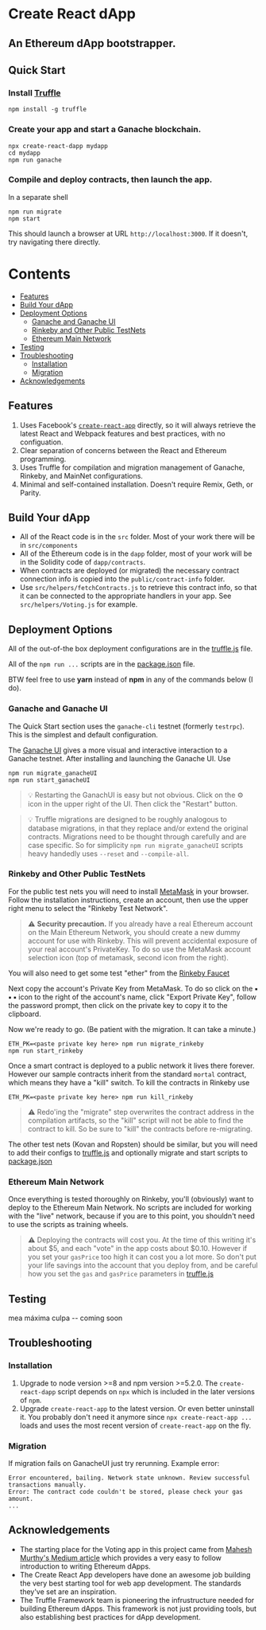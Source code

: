 # Create React dApp
## An Ethereum dApp bootstrapper.

## Quick Start

### Install [Truffle](http://truffleframework.com/docs/getting_started/installation)
```
npm install -g truffle
```
### Create your app and start a Ganache blockchain.
```
npx create-react-dapp mydapp
cd mydapp
npm run ganache
```

### Compile and deploy contracts, then launch the app.

In a separate shell

```
npm run migrate
npm start
```

This should launch a browser at URL `http://localhost:3000`. If it doesn't, try navigating there directly.

# Contents

<!-- toc -->

- [Features](#features)
- [Build Your dApp](#build-your-dapp)
- [Deployment Options](#deployment-options)
  * [Ganache and Ganache UI](#ganache-and-ganache-ui)
  * [Rinkeby and Other Public TestNets](#rinkeby-and-other-public-testnets)
  * [Ethereum Main Network](#ethereum-main-network)
- [Testing](#testing)
- [Troubleshooting](#troubleshooting)
  * [Installation](#installation)
  * [Migration](#migration)
- [Acknowledgements](#acknowledgements)

<!-- tocstop -->

## Features

1. Uses Facebook's [`create-react-app`](https://github.com/facebook/create-react-app) directly, so it will always retrieve the latest React and Webpack features and best practices, with no configuation.
2. Clear separation of concerns between the React and Ethereum programming.
3. Uses Truffle for compilation and migration management of Ganache, Rinkeby, and MainNet configurations.
4. Minimal and self-contained installation. Doesn't require Remix, Geth, or Parity.

## Build Your dApp

- All of the React code is in the `src` folder. Most of your work there will be in `src/components`
- All of the Ethereum code is in the `dapp` folder, most of your work will be in the Solidity code of `dapp/contracts`.
- When contracts are deployed (or migrated) the necessary contract connection info is copied into the `public/contract-info` folder.
- Use `src/helpers/fetchContracts.js` to retrieve this contract info, so that it can be connected to the appropriate handlers in your app. See `src/helpers/Voting.js` for example.

## Deployment Options

All of the out-of-the box deployment configurations are in the [truffle.js](./template/dapp/truffle.js) file.

All of the `npm run ...` scripts are in the [package.json](./template/package.json) file.

BTW feel free to use **yarn** instead of **npm** in any of the commands below (I do).

### Ganache and Ganache UI

The Quick Start section uses the `ganache-cli` testnet (formerly `testrpc`). This is the simplest and default configuration.

The [Ganache UI](http://truffleframework.com/ganache/) gives a more visual and interactive interaction to a Ganache testnet. After installing and launching the Ganache UI. Use

```
npm run migrate_ganacheUI
npm run start_ganacheUI
```

> 💡 Restarting the GanachUI is easy but not obvious. Click on the ⚙️ icon in the upper right of the UI. Then click the "Restart" button.

> 💡 Truffle migrations are designed to be roughly analogous to database migrations, in that they replace and/or extend the original contracts. Migrations need to be thought through carefully and are case specific. So for simplicity  `npm run migrate_ganacheUI` scripts heavy handedly uses `--reset` and `--compile-all`.

### Rinkeby and Other Public TestNets

For the public test nets you will need to install [MetaMask](https://metamask.io/) in your browser. Follow the installation instructions, create an account, then use the upper right menu to select the "Rinkeby Test Network".

> ⚠️ **Security precaution.** If you already have a real Ethereum account on the Main Ethereum Network, you should create a new dummy account for use with Rinkeby. This will prevent accidental exposure of your real account's PrivateKey. To do so use the MetaMask account selection icon (top of metamask, second icon from the right).

You will also need to get some test "ether" from the [Rinkeby Faucet](https://www.rinkeby.io/#faucet)

Next copy the account's Private Key from MetaMask. To do so click on the **▪️ ▪️ ▪️** icon to the right of the account's name, click "Export Private Key", follow the password prompt, then click on the private key to copy it to the clipboard.

Now we're ready to go. (Be patient with the migration. It can take a minute.)
```
ETH_PK=<paste private key here> npm run migrate_rinkeby
npm run start_rinkeby
```

Once a smart contract is deployed to a public network it lives there forever. However our sample contracts inherit from the standard `mortal` contract, which means they have a "kill" switch. To kill the contracts in Rinkeby use

```
ETH_PK=<paste private key here> npm run kill_rinkeby
```
> ⚠️ Redo'ing the "migrate" step overwrites the contract address in the compilation artifacts, so the "kill" script will not be able to find the contract to kill. So be sure to "kill" the contracts before re-migrating.

The other test nets (Kovan and Ropsten) should be similar, but you will need to add their configs to [truffle.js](./template/dapp/truffle.js) and optionally migrate and start scripts to [package.json](./template/package.json)

### Ethereum Main Network

Once everything is tested thoroughly on Rinkeby, you'll (obviously) want to deploy to the Ethereum Main Network. No scripts are included for working with the "live" network, because if you are to this point, you shouldn't need to use the scripts as training wheels.

> ⚠️ Deploying the contracts will cost you. At the time of this writing it's about $5, and each "vote" in the app costs about $0.10. However if you set your `gasPrice` too high it can cost you a lot more. So don't put your life savings into the account that you deploy from, and be careful how you set the `gas` and `gasPrice` parameters in [truffle.js](./template/dapp/truffle.js)

## Testing

mea máxima culpa -- coming soon

## Troubleshooting

### Installation

1. Upgrade to node version >=8 and npm version >=5.2.0. The `create-react-dapp` script depends on `npx` which is included in the later versions of `npm`.
2. Upgrade `create-react-app` to the latest version.  Or even better uninstall it. You probably don't need it anymore since `npx create-react-app ...` loads and uses the most recent version of `create-react-app` on the fly.

### Migration

If migration fails on GanacheUI just try rerunning. Example error:
```
Error encountered, bailing. Network state unknown. Review successful transactions manually.
Error: The contract code couldn't be stored, please check your gas amount.
...
```

## Acknowledgements

- The starting place for the Voting app in this project came from [Mahesh Murthy's Medium article](https://medium.com/@mvmurthy/full-stack-hello-world-voting-ethereum-dapp-tutorial-part-1-40d2d0d807c2) which provides a very easy to follow introduction to writing Ethereum dApps.
- The Create React App developers have done an awesome job building the very best starting tool for web app development. The standards they've set are an inspiration.
- The Truffle Framework team is pioneering the infrustructure needed for building Ethereum dApps. This framework is not just providing tools, but also establishing best practices for dApp development.


